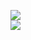[![](https://img.shields.io/badge/Made%20With-Github%20Spray-lightgrey.svg?style=for-the-badge&logo=github)](https://github.com/Annihil/github-spray#1163)  
[![](https://i.imgur.com/2DrTn0Z.gif)](https://github.com/Annihil/github-spray)